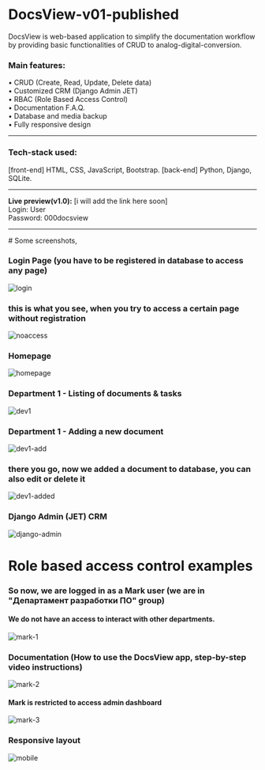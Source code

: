 # DocsView-v01-published
DocsView is web-based application to simplify the documentation workflow by providing basic functionalities of CRUD to analog-digital-conversion.

<b><h3>Main features:</h3></b> 
• CRUD (Create, Read, Update, Delete data)  
• Customized CRM (Django Admin JET)  
• RBAC (Role Based Access Control)  
• Documentation F.A.Q.  
• Database and media backup  
• Fully responsive design   
<hr>
<b><h3>Tech-stack used: </h3></b>
[front-end] HTML, CSS, JavaScript, Bootstrap. [back-end] Python, Django, SQLite.
<hr>
<b>Live preview(v1.0):</b> [i will add the link here soon] 
<br>Login: User
<br>Password: 000docsview

<hr>
# Some screenshots,  

### Login Page (you have to be registered in database to access any page)  
![login](https://user-images.githubusercontent.com/50765400/118021373-9b6b2280-b374-11eb-8d37-1156d9039ef6.JPG)


### this is what you see, when you try to access a certain page without registration  
![noaccess](https://user-images.githubusercontent.com/50765400/118021184-652da300-b374-11eb-89fe-d7ecc0d93780.JPG)

### Homepage
![homepage](https://user-images.githubusercontent.com/50765400/118021644-e5ec9f00-b374-11eb-800e-bc9e836e1480.JPG)

### Department 1 - Listing of documents & tasks
![dev1](https://user-images.githubusercontent.com/50765400/118021864-20563c00-b375-11eb-8db1-f68408da07af.JPG)

### Department 1 - Adding a new document
![dev1-add](https://user-images.githubusercontent.com/50765400/118021996-4b409000-b375-11eb-9ebb-5edbae61adda.JPG)

### there you go, now we added a document to database, you can also edit or delete it
![dev1-added](https://user-images.githubusercontent.com/50765400/118022189-8347d300-b375-11eb-91c7-5ca88233f38b.JPG)

### Django Admin (JET) CRM
![django-admin](https://user-images.githubusercontent.com/50765400/118022466-d457c700-b375-11eb-836d-8a31422786e8.JPG)

# Role based access control examples  
### So now, we are logged in as a Mark user (we are in "Департамент разработки ПО" group)   
#### We do not have an access to interact with other departments.
![mark-1](https://user-images.githubusercontent.com/50765400/118023105-91e2ba00-b376-11eb-8088-92f6af68ce87.JPG)

### Documentation (How to use the DocsView app, step-by-step video instructions)  
![mark-2](https://user-images.githubusercontent.com/50765400/118023339-e0905400-b376-11eb-9c00-fba007111d17.JPG)

#### Mark is restricted to access admin dashboard
![mark-3](https://user-images.githubusercontent.com/50765400/118023521-10d7f280-b377-11eb-8eab-93ed2b2bcd05.JPG)

### Responsive layout
![mobile](https://user-images.githubusercontent.com/50765400/118024042-aa9f9f80-b377-11eb-9ab0-991cf7fc049b.JPG)


